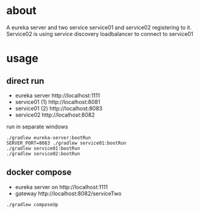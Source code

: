 # about

A eureka server and two service service01 and service02 registering to it.
Service02 is using service discovery loadbalancer to connect to service01

# usage

## direct run

* eureka server http://localhost:1111
* service01 (1) http://localhost:8081
* service01 (2) http://localhost:8083
* service02 http://localhost:8082

run in separate windows
```
./gradlew eureka-server:bootRun
SERVER_PORT=8083 ./gradlew service01:bootRun
./gradlew service01:bootRun
./gradlew service02:bootRun

```

## docker compose

* eureka server on http://localhost:1111
* gateway http://localhost:8082/serviceTwo

```
./gradlew composeUp
```